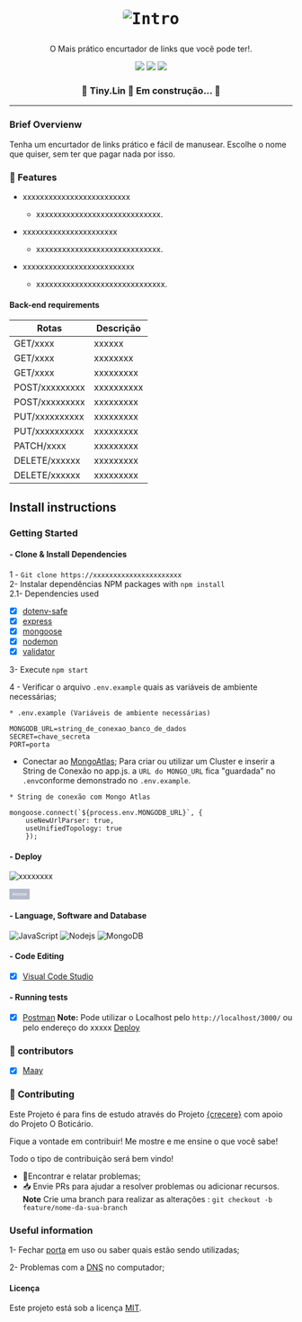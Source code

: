 <h1 align="center">
 
 <p align="center">
  <kbd>
    <img max-width="50" style="border-radius: 5px" max-height="25" src= "assets/img/tiny.png" alt="Intro">
  </kbd>

</h1>

 
 <p align="center"> O Mais prático encurtador de links que você pode ter!.</p>
 
<p align="center">
 <img src="https://img.shields.io/github/issues/https://github.com/NadyLuna/Tiny.Lin---BackEnd">
 <img src="https://img.shields.io/github/forks/https://github.com/NadyLuna/Tiny.Lin---BackEnd" >  
 <img src="https://img.shields.io/github/stars/https://github.com/NadyLuna/Tiny.Lin---BackEnd" > 
 </p>


 <h3 align="center"> 
	🚧  Tiny.Lin 🚀 Em construção...  🚧
</h3>

_____

### Brief Overvienw

  Tenha um encurtador de links prático e fácil de manusear. Escolhe o nome que quiser, sem ter que pagar nada por isso. 

### :checkered_flag: Features 

- xxxxxxxxxxxxxxxxxxxxxxxxx
   - xxxxxxxxxxxxxxxxxxxxxxxxxxxxx.

- xxxxxxxxxxxxxxxxxxxxxx
   - xxxxxxxxxxxxxxxxxxxxxxxxxxxxx.

- xxxxxxxxxxxxxxxxxxxxxxxxxx
   - xxxxxxxxxxxxxxxxxxxxxxxxxxxxxx.

#### Back-end requirements
 
| Rotas                                   |  Descrição
| --------------------------------------- | --------------------------------------------|
| GET/xxxx                                | xxxxxx                                      |
| GET/xxxx                                | xxxxxxxx                                    |
| GET/xxxx                                | xxxxxxxxx                                   |
| POST/xxxxxxxxx                          | xxxxxxxxxx                                  |
| POST/xxxxxxxxx                          | xxxxxxxxx                                   |
| PUT/xxxxxxxxxx                          | xxxxxxxxx                                   |
| PUT/xxxxxxxxxx                          | xxxxxxxxx                                   |
| PATCH/xxxx                              | xxxxxxxxx                                   |
| DELETE/xxxxxx                           | xxxxxxxxx                                   |
| DELETE/xxxxxx                           | xxxxxxxxx                                   |


## **Install instructions**

### Getting Started

#### - Clone & Install Dependencies
1 - `Git clone https://xxxxxxxxxxxxxxxxxxxxxx`  
2- Instalar dependências NPM packages with `npm install`  
2.1-  Dependencies used   
- [x] [dotenv-safe](https://https://www.npmjs.com/package/dotenv-safe)  
- [x] [express](https://https://expressjs.com/pt-br/)  
- [x] [mongoose](https://https://mongoosejs.com/docs/)  
- [x] [nodemon](https://https://www.npmjs.com/package/nodemon)
- [x] [validator](https://www.npmjs.com/package/validator)

3- Execute `npm start`

4 -  Verificar o arquivo `.env.example` quais as variáveis de ambiente necessárias;
```
* .env.example (Variáveis de ambiente necessárias)

MONGODB_URL=string_de_conexao_banco_de_dados
SECRET=chave_secreta
PORT=porta
```

- Conectar ao [MongoAtlas](https://www.mongodb.com/cloud/atlas); Para criar ou utilizar um Cluster e inserir a String de Conexão no app.js. a `URL do MONGO_URL` fica "guardada" no `.env`conforme demonstrado no `.env.example`.

``` 
* String de conexão com Mongo Atlas
   
mongoose.connect(`${process.env.MONGODB_URL}`, {
    useNewUrlParser: true,      
    useUnifiedTopology: true
    });
```
#### - Deploy 
![xxxxxxxx](xxxxxxxxxxxxxxxxxx)

<a href="xxxxxxxxxxxxxxxxxxxxxxxx"><button style="background: #2365; border-radius: 1px; padding: 5px; cursor: pointer; color: #fff; border: none; font-size: 8px;">Acesse</button></a>  


#### - Language, Software and Database

![JavaScript](https://img.shields.io/badge/-JavaScript-black?style=flat-square&logo=javascript)  ![Nodejs](https://img.shields.io/badge/NodeJs-339933.svg?style=flat-square&logo=node.js&logoColor=white)  ![MongoDB](https://img.shields.io/badge/MongoDB-444444.svg?style=flat-square&logo=mongoDB&logoColor=green)

#### - Code Editing
- [x] [Visual Code Studio](https://https://code.visualstudio.com/) 

#### - Running tests

- [x] [Postman](https://www.postman.com/)
  **Note:** Pode utilizar o Localhost pelo `http://localhost/3000/` ou pelo endereço do xxxxx <a href="xxxxxxxxxxx">Deploy</a>
</p>

### :handshake: **contributors**
- [x] [Maay](https://github.com/maaysiq)

### :handshake: **Contributing**

 Este Projeto é para fins de estudo através do Projeto [{crecere}](https:https://crescere.me//) com apoio do Projeto O Boticário.
 
 Fique a vontade em contribuir! Me mostre e me ensine o que você sabe!

 Todo o tipo de contribuição será bem vindo!

 -   🐛Encontrar e relatar problemas;
 -   📥 Envie PRs para ajudar a resolver problemas ou adicionar recursos.  
   **Note** Crie  uma branch para realizar as alterações : `git checkout -b feature/nome-da-sua-branch`

 

### Useful information

1- Fechar [porta](https://medium.com/@daniloassis.ti/como-finalizar-um-processo-em-aberto-no-windows-525652152902) em uso ou saber quais estão sendo utilizadas;

2- Problemas com a  [DNS](https://use.opendns.com/) no computador;


#### Licença

Este projeto está sob a licença [MIT](./LICENSE.md).

